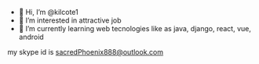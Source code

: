 - 👋 Hi, I’m @kilcote1
- 👀 I’m interested in attractive job
- 🌱 I’m currently learning web tecnologies like as java, django, react, vue, android

my skype id is sacredPhoenix888@outlook.com
